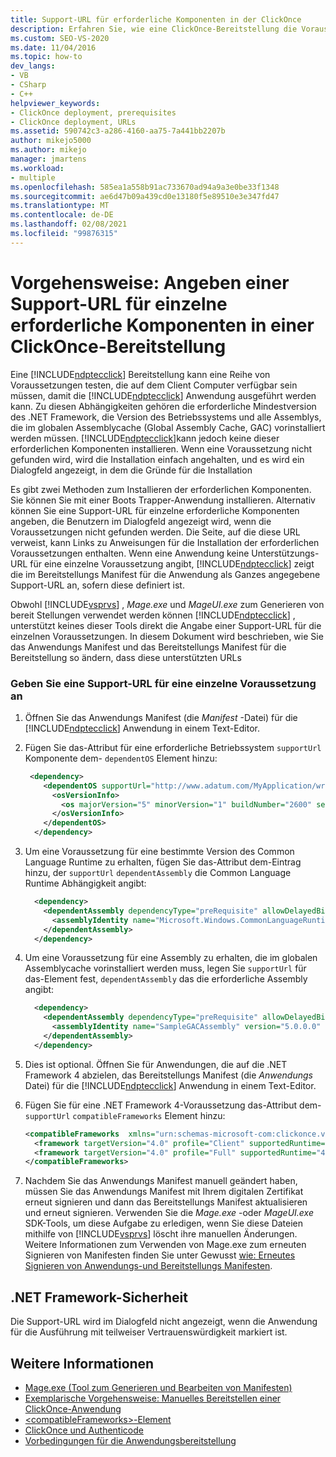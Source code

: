 ```yaml
---
title: Support-URL für erforderliche Komponenten in der ClickOnce
description: Erfahren Sie, wie eine ClickOnce-Bereitstellung die Voraussetzungen für die Anwendung der ClickOnce-Anwendung prüft und wie die Bereitstellung fehlende Voraussetzungen erfüllt.
ms.custom: SEO-VS-2020
ms.date: 11/04/2016
ms.topic: how-to
dev_langs:
- VB
- CSharp
- C++
helpviewer_keywords:
- ClickOnce deployment, prerequisites
- ClickOnce deployment, URLs
ms.assetid: 590742c3-a286-4160-aa75-7a441bb2207b
author: mikejo5000
ms.author: mikejo
manager: jmartens
ms.workload:
- multiple
ms.openlocfilehash: 585ea1a558b91ac733670ad94a9a3e0be33f1348
ms.sourcegitcommit: ae6d47b09a439cd0e13180f5e89510e3e347fd47
ms.translationtype: MT
ms.contentlocale: de-DE
ms.lasthandoff: 02/08/2021
ms.locfileid: "99876315"
---
```

# <a name="how-to-specify-a-support-url-for-individual-prerequisites-in-a-clickonce-deployment"></a>Vorgehensweise: Angeben einer Support-URL für einzelne erforderliche Komponenten in einer ClickOnce-Bereitstellung
Eine [!INCLUDE[ndptecclick](../deployment/includes/ndptecclick_md.md)] Bereitstellung kann eine Reihe von Voraussetzungen testen, die auf dem Client Computer verfügbar sein müssen, damit die [!INCLUDE[ndptecclick](../deployment/includes/ndptecclick_md.md)] Anwendung ausgeführt werden kann. Zu diesen Abhängigkeiten gehören die erforderliche Mindestversion des .NET Framework, die Version des Betriebssystems und alle Assemblys, die im globalen Assemblycache (Global Assembly Cache, GAC) vorinstalliert werden müssen. [!INCLUDE[ndptecclick](../deployment/includes/ndptecclick_md.md)]kann jedoch keine dieser erforderlichen Komponenten installieren. Wenn eine Voraussetzung nicht gefunden wird, wird die Installation einfach angehalten, und es wird ein Dialogfeld angezeigt, in dem die Gründe für die Installation

 Es gibt zwei Methoden zum Installieren der erforderlichen Komponenten. Sie können Sie mit einer Boots Trapper-Anwendung installieren. Alternativ können Sie eine Support-URL für einzelne erforderliche Komponenten angeben, die Benutzern im Dialogfeld angezeigt wird, wenn die Voraussetzungen nicht gefunden werden. Die Seite, auf die diese URL verweist, kann Links zu Anweisungen für die Installation der erforderlichen Voraussetzungen enthalten. Wenn eine Anwendung keine Unterstützungs-URL für eine einzelne Voraussetzung angibt, [!INCLUDE[ndptecclick](../deployment/includes/ndptecclick_md.md)] zeigt die im Bereitstellungs Manifest für die Anwendung als Ganzes angegebene Support-URL an, sofern diese definiert ist.

 Obwohl [!INCLUDE[vsprvs](../code-quality/includes/vsprvs_md.md)] , *Mage.exe* und *MageUI.exe* zum Generieren von bereit Stellungen verwendet werden können [!INCLUDE[ndptecclick](../deployment/includes/ndptecclick_md.md)] , unterstützt keines dieser Tools direkt die Angabe einer Support-URL für die einzelnen Voraussetzungen. In diesem Dokument wird beschrieben, wie Sie das Anwendungs Manifest und das Bereitstellungs Manifest für die Bereitstellung so ändern, dass diese unterstützten URLs

### <a name="specify-a-support-url-for-an-individual-prerequisite"></a>Geben Sie eine Support-URL für eine einzelne Voraussetzung an

1. Öffnen Sie das Anwendungs Manifest (die *Manifest* -Datei) für die [!INCLUDE[ndptecclick](../deployment/includes/ndptecclick_md.md)] Anwendung in einem Text-Editor.

2. Fügen Sie das-Attribut für eine erforderliche Betriebssystem `supportUrl` Komponente dem- `dependentOS` Element hinzu:

   ```xml
    <dependency>
       <dependentOS supportUrl="http://www.adatum.com/MyApplication/wrongOSFound.htm">
         <osVersionInfo>
           <os majorVersion="5" minorVersion="1" buildNumber="2600" servicePackMajor="0" servicePackMinor="0" />
         </osVersionInfo>
       </dependentOS>
     </dependency>
   ```

3. Um eine Voraussetzung für eine bestimmte Version des Common Language Runtime zu erhalten, fügen Sie das-Attribut dem-Eintrag hinzu, der `supportUrl` `dependentAssembly` die Common Language Runtime Abhängigkeit angibt:

   ```xml
     <dependency>
       <dependentAssembly dependencyType="preRequisite" allowDelayedBinding="true" supportUrl=" http://www.adatum.com/MyApplication/wrongClrVersionFound.htm">
         <assemblyIdentity name="Microsoft.Windows.CommonLanguageRuntime" version="4.0.30319.0" />
       </dependentAssembly>
     </dependency>
   ```

4. Um eine Voraussetzung für eine Assembly zu erhalten, die im globalen Assemblycache vorinstalliert werden muss, legen Sie `supportUrl` für das-Element fest, `dependentAssembly` das die erforderliche Assembly angibt:

   ```xml
     <dependency>
       <dependentAssembly dependencyType="preRequisite" allowDelayedBinding="true" supportUrl=" http://www.adatum.com/MyApplication/missingSampleGACAssembly.htm">
         <assemblyIdentity name="SampleGACAssembly" version="5.0.0.0" publicKeyToken="04529dfb5da245c5" processorArchitecture="msil" language="neutral" />
       </dependentAssembly>
     </dependency>
   ```

5. Dies ist optional. Öffnen Sie für Anwendungen, die auf die .NET Framework 4 abzielen, das Bereitstellungs Manifest (die *Anwendungs* Datei) für die [!INCLUDE[ndptecclick](../deployment/includes/ndptecclick_md.md)] Anwendung in einem Text-Editor.

6. Fügen Sie für eine .NET Framework 4-Voraussetzung das-Attribut dem- `supportUrl` `compatibleFrameworks` Element hinzu:

   ```xml
   <compatibleFrameworks  xmlns="urn:schemas-microsoft-com:clickonce.v2" supportUrl="http://adatum.com/MyApplication/CompatibleFrameworks.htm">
     <framework targetVersion="4.0" profile="Client" supportedRuntime="4.0.30319" />
     <framework targetVersion="4.0" profile="Full" supportedRuntime="4.0.30319" />
   </compatibleFrameworks>
   ```

7. Nachdem Sie das Anwendungs Manifest manuell geändert haben, müssen Sie das Anwendungs Manifest mit Ihrem digitalen Zertifikat erneut signieren und dann das Bereitstellungs Manifest aktualisieren und erneut signieren. Verwenden Sie die *Mage.exe* -oder *MageUI.exe* SDK-Tools, um diese Aufgabe zu erledigen, wenn Sie diese Dateien mithilfe von [!INCLUDE[vsprvs](../code-quality/includes/vsprvs_md.md)] löscht ihre manuellen Änderungen. Weitere Informationen zum Verwenden von Mage.exe zum erneuten Signieren von Manifesten finden Sie unter Gewusst [wie: Erneutes Signieren von Anwendungs-und Bereitstellungs Manifesten](../deployment/how-to-re-sign-application-and-deployment-manifests.md).

## <a name="net-framework-security"></a>.NET Framework-Sicherheit
 Die Support-URL wird im Dialogfeld nicht angezeigt, wenn die Anwendung für die Ausführung mit teilweiser Vertrauenswürdigkeit markiert ist.

## <a name="see-also"></a>Weitere Informationen
- [Mage.exe (Tool zum Generieren und Bearbeiten von Manifesten)](/dotnet/framework/tools/mage-exe-manifest-generation-and-editing-tool)
- [Exemplarische Vorgehensweise: Manuelles Bereitstellen einer ClickOnce-Anwendung](../deployment/walkthrough-manually-deploying-a-clickonce-application.md)
- [\<compatibleFrameworks>-Element](../deployment/compatibleframeworks-element-clickonce-deployment.md)
- [ClickOnce und Authenticode](../deployment/clickonce-and-authenticode.md)
- [Vorbedingungen für die Anwendungsbereitstellung](../deployment/application-deployment-prerequisites.md)
